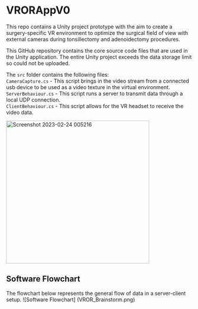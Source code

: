 # VRORAppV0
This repo contains a Unity project prototype with the aim to create a surgery-specific VR environment to optimize the surgical field of view with external cameras during tonsillectomy and adenoidectomy procedures.


This GitHub repository contains the core source code files that are used in the Unity application. The entire Unity project exceeds the data storage limit so could not be uploaded.

The `src` folder contains the following files: <br />
`CameraCapture.cs` - This script brings in the video stream from a connected usb device to be used as a video texture in the virtual environment. <br />
`ServerBehaviour.cs` - This script runs a server to transmit data through a local UDP connection. <br />
`ClientBehaviour.cs` - This script allows for the VR headset to receive the video data. <br />

<img width="387" alt="Screenshot 2023-02-24 005216" src="https://user-images.githubusercontent.com/65694382/221104523-88d25754-ba07-418c-8483-ca90ee3c8706.png">

## Software Flowchart
The flowchart below represents the general flow of data in a server-client setup.
![Software Flowchart] (VROR_Brainstorm.png)
